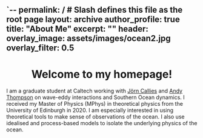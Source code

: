 `--
permalink: /               # Slash defines this file as the root page
layout: archive 
author_profile: true
title: "About Me"
excerpt: ""
header:
  overlay_image: assets/images/ocean2.jpg
  overlay_filter: 0.5
---

# <center> Welcome to my homepage!</center> 
I am a graduate student at Caltech working with <a href=" https://jcallies.com/">Jörn Callies</a> and <a href=" https://web.gps.caltech.edu/~andrewt/">Andy Thompson</a> on wave-eddy interactions and Southern Ocean dynamics. I received my Master of Physics (MPhys) in theoretical physics from the University of Edinburgh in 2020. I am especially interested in using theoretical tools to make sense of observations of the ocean. I also use idealised and process-based models to isolate the underlying physics of the ocean.
